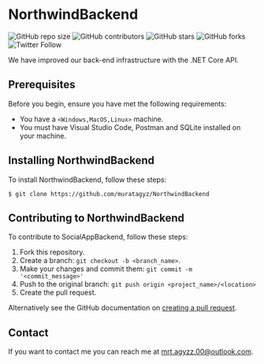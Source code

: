 # NorthwindBackend

<!--- These are examples. See https://shields.io for others or to customize this set of shields. You might want to include dependencies, project status and licence info here --->
![GitHub repo size](https://img.shields.io/github/repo-size/muratagyz/NorthwindBackend)
![GitHub contributors](https://img.shields.io/github/contributors/muratagyz/NorthwindBackend)
![GitHub stars](https://img.shields.io/github/stars/muratagyz/NorthwindBackend?style=social)
![GitHub forks](https://img.shields.io/github/forks/muratagyz/NorthwindBackend?style=social)
![Twitter Follow](https://img.shields.io/twitter/follow/muratagyz?style=social)

We have improved our back-end infrastructure with the .NET Core API.

## Prerequisites

Before you begin, ensure you have met the following requirements:
<!--- These are just example requirements. Add, duplicate or remove as required --->
* You have a `<Windows,MacOS,Linux>` machine.
* You must have Visual Studio Code, Postman and SQLite installed on your machine.


## Installing NorthwindBackend

To install NorthwindBackend, follow these steps:

```
$ git clone https://github.com/muratagyz/NorthwindBackend
```

## Contributing to NorthwindBackend
<!--- If your README is long or you have some specific process or steps you want contributors to follow, consider creating a separate CONTRIBUTING.md file--->
To contribute to SocialAppBackend, follow these steps:

1. Fork this repository.
2. Create a branch: `git checkout -b <branch_name>`.
3. Make your changes and commit them: `git commit -m '<commit_message>'`
4. Push to the original branch: `git push origin <project_name>/<location>`
5. Create the pull request.

Alternatively see the GitHub documentation on [creating a pull request](https://help.github.com/en/github/collaborating-with-issues-and-pull-requests/creating-a-pull-request).

## Contact

If you want to contact me you can reach me at <mrt.agyzz.00@outlook.com>.


